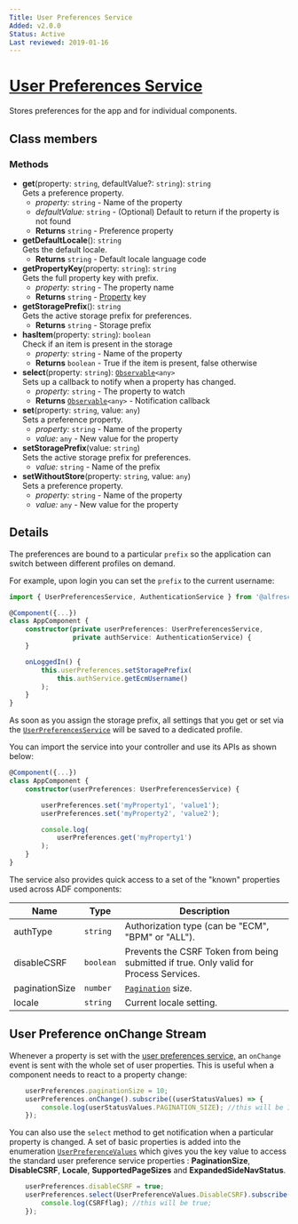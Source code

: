 ```yaml
---
Title: User Preferences Service
Added: v2.0.0
Status: Active
Last reviewed: 2019-01-16
---
```


# [User Preferences Service](../../../lib/core/services/user-preferences.service.ts "Defined in user-preferences.service.ts")

Stores preferences for the app and for individual components.

## Class members

### Methods

-   **get**(property: `string`, defaultValue?: `string`): `string`<br/>
    Gets a preference property.
    -   _property:_ `string`  - Name of the property
    -   _defaultValue:_ `string`  - (Optional) Default to return if the property is not found
    -   **Returns** `string` - Preference property
-   **getDefaultLocale**(): `string`<br/>
    Gets the default locale.
    -   **Returns** `string` - Default locale language code
-   **getPropertyKey**(property: `string`): `string`<br/>
    Gets the full property key with prefix.
    -   _property:_ `string`  - The property name
    -   **Returns** `string` - [Property](../../../lib/content-services/src/lib/content-metadata/interfaces/property.interface.ts) key
-   **getStoragePrefix**(): `string`<br/>
    Gets the active storage prefix for preferences.
    -   **Returns** `string` - Storage prefix
-   **hasItem**(property: `string`): `boolean`<br/>
    Check if an item is present in the storage
    -   _property:_ `string`  - Name of the property
    -   **Returns** `boolean` - True if the item is present, false otherwise
-   **select**(property: `string`): [`Observable`](http://reactivex.io/documentation/observable.html)`<any>`<br/>
    Sets up a callback to notify when a property has changed.
    -   _property:_ `string`  - The property to watch
    -   **Returns** [`Observable`](http://reactivex.io/documentation/observable.html)`<any>` - Notification callback
-   **set**(property: `string`, value: `any`)<br/>
    Sets a preference property.
    -   _property:_ `string`  - Name of the property
    -   _value:_ `any`  - New value for the property
-   **setStoragePrefix**(value: `string`)<br/>
    Sets the active storage prefix for preferences.
    -   _value:_ `string`  - Name of the prefix
-   **setWithoutStore**(property: `string`, value: `any`)<br/>
    Sets a preference property.
    -   _property:_ `string`  - Name of the property
    -   _value:_ `any`  - New value for the property

## Details

The preferences are bound to a particular `prefix` so the application can switch between different profiles on demand.

For example, upon login you can set the `prefix` to the current username:

```ts
import { UserPreferencesService, AuthenticationService } from '@alfresco/adf-core';

@Component({...})
class AppComponent {
    constructor(private userPreferences: UserPreferencesService,
                private authService: AuthenticationService) {
    }

    onLoggedIn() {
        this.userPreferences.setStoragePrefix(
            this.authService.getEcmUsername()
        );
    }
}
```

As soon as you assign the storage prefix, all settings that you get or set via the [`UserPreferencesService`](../../core/services/user-preferences.service.md) will be saved to a dedicated profile.

You can import the service into your controller and use its APIs as shown below:

```ts
@Component({...})
class AppComponent {
    constructor(userPreferences: UserPreferencesService) {

        userPreferences.set('myProperty1', 'value1');
        userPreferences.set('myProperty2', 'value2');

        console.log(
            userPreferences.get('myProperty1')
        );
    }
}
```

The service also provides quick access to a set of the "known" properties used across ADF components:

| Name           | Type      | Description                                                                                        |
| -------------- | --------- | -------------------------------------------------------------------------------------------------- |
| authType       | `string`  | Authorization type (can be "ECM", "BPM" or "ALL").                                                 |
| disableCSRF    | `boolean` | Prevents the CSRF Token from being submitted if true. Only valid for Process Services.             |
| paginationSize | `number`  | [`Pagination`](../../../lib/content-services/document-list/models/document-library.model.ts) size. |
| locale         | `string`  | Current locale setting.                                                                            |

## User Preference onChange Stream

Whenever a property is set with the [user preferences service,](user-preferences.service.md) an `onChange` event is sent with the
whole set of user properties. This is useful when a component needs to react to a property change:

```ts
    userPreferences.paginationSize = 10;
    userPreferences.onChange().subscribe((userStatusValues) => {
        console.log(userStatusValues.PAGINATION_SIZE); //this will be 10
    });
```

You can also use the `select` method to get notification when a particular property is changed.
A set of basic properties is added into the enumeration [`UserPreferenceValues`](../../../lib/core/services/user-preferences.service.ts) which gives you the key value to access the standard user preference service properties : **PaginationSize**, **DisableCSRF**, **Locale**, **SupportedPageSizes** and **ExpandedSideNavStatus**.

```ts
    userPreferences.disableCSRF = true;
    userPreferences.select(UserPreferenceValues.DisableCSRF).subscribe((CSRFflag) => {
        console.log(CSRFflag); //this will be true;
    });
```
